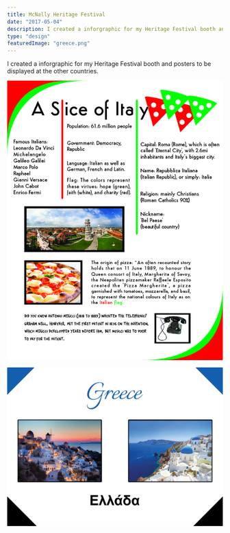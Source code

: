 ```yaml
---
title: McNally Heritage Festival
date: "2017-05-04"
description: I created a inforgraphic for my Heritage Festival booth and posters to be displayed at the other countries.
type: "design"
featuredImage: "greece.png"
---
```


I created a inforgraphic for my Heritage Festival booth and posters to be displayed at the other countries.

![Italy inforgraphic](./infographic-01.jpg "Italy inforgraphic")

![Greece poster](./greece.png "Greece poster")
